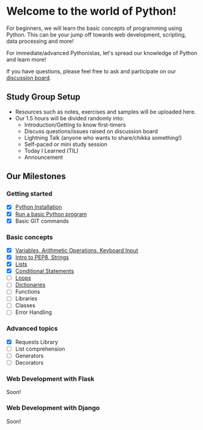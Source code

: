 # Welcome to the world of Python!
For beginners, we will learn the basic concepts of
programming using Python. This can be your jump off towards web development,
scripting, data processing and more!

For immediate/advanced Pythonistas, let's spread our knowledge of Python and learn more!

If you have questions, please feel free to ask and participate on our [discussion
board](https://www.meetup.com/Women-Who-Code-Manila/messages/boards/forum/24115536).

## Study Group Setup
* Resources such as notes, exercises and samples will be uploaded here.
* Our 1.5 hours will be divided randomly into:
    - Introduction/Getting to know first-timers
    - Discuss questions/issues raised on discussion board
    - Lightning Talk (anyone who wants to share/chikka something!)
    - Self-paced or mini study session
    - Today I Learned (TIL)
    - Announcement

## Our Milestones
### Getting started
- [X] [Python Installation](https://gitlab.com/wwcodemanila/WWCodeManila-Python/blob/master/installation_guide.MD)
- [X] [Run a basic Python program](https://gitlab.com/wwcodemanila/WWCodeManila-Python/blob/master/warm_up.MD)
- [X] Basic GIT commands

### Basic concepts
- [X] [Variables, Arithmetic Operations, Keyboard Input](https://gitlab.com/wwcodemanila/WWCodeManila-Python/blob/master/discussions/discussion01.MD)
- [X] [Intro to PEP8, Strings](https://gitlab.com/wwcodemanila/WWCodeManila-Python/blob/master/discussions/discussion02.MD)
- [X] [Lists](https://gitlab.com/wwcodemanila/WWCodeManila-Python/blob/master/discussions/discussion03.MD)
- [X] [Conditional Statements](https://gitlab.com/wwcodemanila/WWCodeManila-Python/blob/master/discussions/conditional_statements01.MD)
- [ ] [Loops](https://gitlab.com/wwcodemanila/WWCodeManila-Python/blob/master/discussions/loops01.MD)
- [ ] [Dictionaries](https://gitlab.com/wwcodemanila/WWCodeManila-Python/blob/master/discussions/dictionaries01.MD)
- [ ] Functions
- [ ] Libraries
- [ ] Classes
- [ ] Error Handling

### Advanced topics
- [X] Requests Library
- [ ] List comprehension
- [ ] Generators
- [ ] Decorators

### Web Development with Flask
Soon!

### Web Development with Django
Soon!